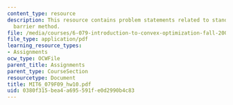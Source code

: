 ```yaml
---
content_type: resource
description: This resource contains problem statements related to standard form LP
  barrier method.
file: /media/courses/6-079-introduction-to-convex-optimization-fall-2009/0380f315bea4a695591fe0d2990b4c83_MIT6_079F09_hw10.pdf
file_type: application/pdf
learning_resource_types:
- Assignments
ocw_type: OCWFile
parent_title: Assignments
parent_type: CourseSection
resourcetype: Document
title: MIT6_079F09_hw10.pdf
uid: 0380f315-bea4-a695-591f-e0d2990b4c83
---
```

